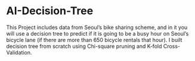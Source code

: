 # AI-Decision-Tree
This Project includes data from Seoul’s bike sharing scheme, and in it you will use
a decision tree to predict if it is going to be a busy hour on Seoul’s bicycle lane (if
there are more than 650 bicycle rentals that hour).
I built decision tree from scratch using Chi-square pruning and K-fold Cross-Validation.
